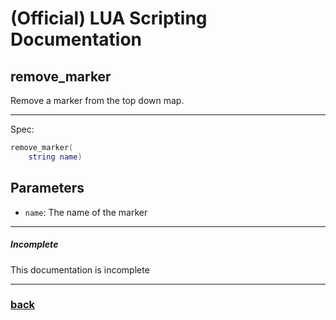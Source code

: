 
# (Official) LUA Scripting Documentation

## remove_marker

Remove a marker from the top down map.

___

Spec:

```lua
remove_marker(
	string name)
```

## Parameters

- `name`: The name of the marker

___

##### Incomplete

This documentation is incomplete

___

### [back](../other)

